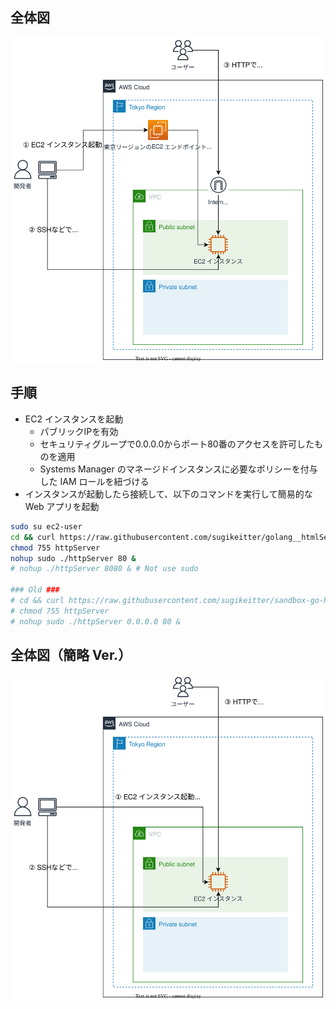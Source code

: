 ## 全体図
![](https://raw.githubusercontent.com/sugikeitter/aws-demo/main/ec2-launch-instance/demo-launch-ec2-instance-_Level2_.drawio.svg)

## 手順
- EC2 インスタンスを起動
  - パブリックIPを有効
  - セキュリティグループで0.0.0.0からポート80番のアクセスを許可したものを適用
  - Systems Manager のマネージドインスタンスに必要なポリシーを付与した IAM ロールを紐づける
- インスタンスが起動したら接続して、以下のコマンドを実行して簡易的な Web アプリを起動
```bash
sudo su ec2-user
cd && curl https://raw.githubusercontent.com/sugikeitter/golang__htmlServerOnAws/main/bin/go-http-linux > httpServer
chmod 755 httpServer
nohup sudo ./httpServer 80 &
# nohup ./httpServer 8080 & # Not use sudo

### Old ###
# cd && curl https://raw.githubusercontent.com/sugikeitter/sandbox-go-http-gorilla-mux/main/bin/sandbox-go-http-linux > httpServer
# chmod 755 httpServer
# nohup sudo ./httpServer 0.0.0.0 80 &
```

## 全体図（簡略 Ver.）
![](https://raw.githubusercontent.com/sugikeitter/aws-demo/main/ec2-launch-instance/demo-launch-ec2-instance-_Level1_.drawio.svg)
